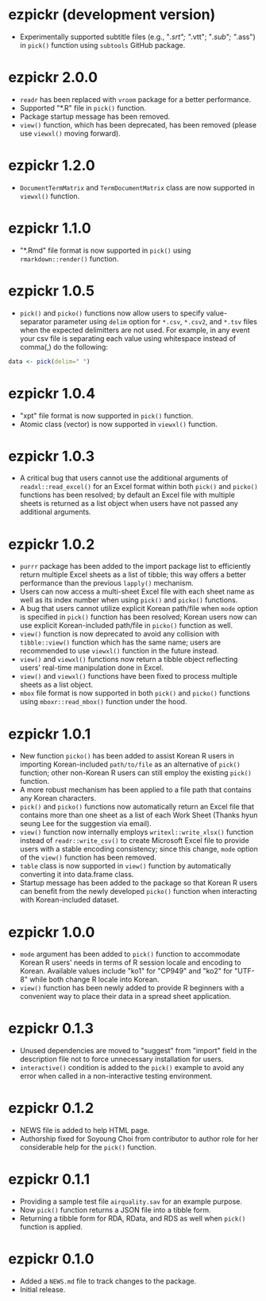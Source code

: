 # ezpickr (development version)

* Experimentally supported subtitle files (e.g., "*.srt"; "*.vtt"; "*.sub"; "*.ass") in `pick()` function using `subtools` GitHub package.


# ezpickr 2.0.0

* `readr` has been replaced with `vroom` package for a better performance.
* Supported "*.R" file in `pick()` function.
* Package startup message has been removed.
* `view()` function, which has been deprecated, has been removed (please use `viewxl()` moving forward).


# ezpickr 1.2.0

* `DocumentTermMatrix` and `TermDocumentMatrix` class are now supported in `viewxl()` function.


# ezpickr 1.1.0

* "*.Rmd" file format is now supported in `pick()` using `rmarkdown::render()` function.


# ezpickr 1.0.5

* `pick()` and `picko()` functions now allow users to specify value-separator parameter using `delim` option for `*.csv`, `*.csv2`, and `*.tsv` files when the expected delimitters are not used. For example, in any event your csv file is separating each value using whitespace instead of comma(,) do the following:

``` r
data <- pick(delim=" ")
```


# ezpickr 1.0.4

* "xpt" file format is now supported in `pick()` function.
* Atomic class (vector) is now supported in `viewxl()` function.


# ezpickr 1.0.3

* A critical bug that users cannot use the additional arguments of `readxl::read_excel()` for an Excel format within both `pick()` and `picko()` functions has been resolved; by default an Excel file with multiple sheets is returned as a list object when users have not passed any additional arguments.


# ezpickr 1.0.2

* `purrr` package has been added to the import package list to efficiently return multiple Excel sheets as a list of tibble; this way offers a better performance than the previous `lapply()` mechanism.
* Users can now access a multi-sheet Excel file with each sheet name as well as its index number when using `pick()` and `picko()` functions.
* A bug that users cannot utilize explicit Korean path/file when `mode` option is specified in `pick()` function has been resolved; Korean users now can use explicit Korean-included path/file in `picko()` function as well.
* `view()` function is now deprecated to avoid any collision with `tibble::view()` function which has the same name; users are recommended to use `viewxl()` function in the future instead.
* `view()` and `viewxl()` functions now return a tibble object reflecting users' real-time manipulation done in Excel.
* `view()` and `viewxl()` functions have been fixed to process multiple sheets as a list object.
* `mbox` file format is now supported in both `pick()` and `picko()` functions using `mboxr::read_mbox()` function under the hood.


# ezpickr 1.0.1

* New function `picko()` has been added to assist Korean R users in importing Korean-included `path/to/file` as an alternative of `pick()` function; other non-Korean R users can still employ the existing `pick()` function.
* A more robust mechanism has been applied to a file path that contains any Korean characters.
* `pick()` and `picko()` functions now automatically return an Excel file that contains more than one sheet as a list of each Work Sheet (Thanks hyun seung Lee for the suggestion via email).
* `view()` function now internally employs `writexl::write_xlsx()` function instead of `readr::write_csv()` to create Microsoft Excel file to provide users with a stable encoding consistency; since this change, `mode` option of the `view()` function has been removed.
* `table` class is now supported in `view()` function by automatically converting it into data.frame class.
* Startup message has been added to the package so that Korean R users can benefit from the newly developed `picko()` function when interacting with Korean-included dataset.


# ezpickr 1.0.0

* `mode` argument has been added to `pick()` function to accommodate Korean R users' needs in terms of R session locale and encoding to Korean. Available values include "ko1" for "CP949" and "ko2" for "UTF-8" while both change R locale into Korean.
* `view()` function has been newly added to provide R beginners with a convenient way to place their data in a spread sheet application.


# ezpickr 0.1.3

* Unused dependencies are moved to "suggest" from "import" field in the description file not to force unnecessary installation for users.
* `interactive()` condition is added to the `pick()` example to avoid any error when called in a non-interactive testing environment.


# ezpickr 0.1.2

* NEWS file is added to help HTML page.
* Authorship fixed for Soyoung Choi from contributor to author role for her considerable help for the `pick()` function.


# ezpickr 0.1.1

* Providing a sample test file `airquality.sav` for an example purpose.
* Now `pick()` function returns a JSON file into a tibble form.
* Returning a tibble form for RDA, RData, and RDS as well when `pick()` function is applied.

# ezpickr 0.1.0

* Added a `NEWS.md` file to track changes to the package.
* Initial release.
